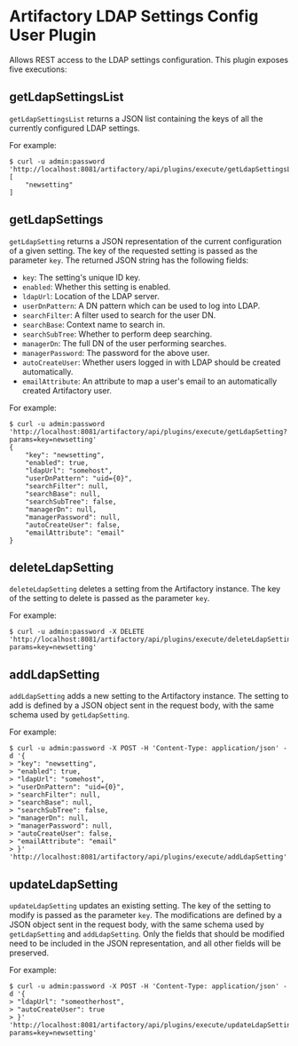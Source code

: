 Artifactory LDAP Settings Config User Plugin
============================================

Allows REST access to the LDAP settings configuration. This plugin exposes five
executions:

getLdapSettingsList
-------------------

`getLdapSettingsList` returns a JSON list containing the keys of all the
currently configured LDAP settings.

For example:

```
$ curl -u admin:password 'http://localhost:8081/artifactory/api/plugins/execute/getLdapSettingsList'
[
    "newsetting"
]
```

getLdapSettings
---------------

`getLdapSetting` returns a JSON representation of the current configuration of a
given setting. The key of the requested setting is passed as the parameter
`key`. The returned JSON string has the following fields:

- `key`: The setting's unique ID key.
- `enabled`: Whether this setting is enabled.
- `ldapUrl`: Location of the LDAP server.
- `userDnPattern`: A DN pattern which can be used to log into LDAP.
- `searchFilter`: A filter used to search for the user DN.
- `searchBase`: Context name to search in.
- `searchSubTree`: Whether to perform deep searching.
- `managerDn`: The full DN of the user performing searches.
- `managerPassword`: The password for the above user.
- `autoCreateUser`: Whether users logged in with LDAP should be created
  automatically.
- `emailAttribute`: An attribute to map a user's email to an automatically
  created Artifactory user.

For example:

```
$ curl -u admin:password 'http://localhost:8081/artifactory/api/plugins/execute/getLdapSetting?params=key=newsetting'
{
    "key": "newsetting",
    "enabled": true,
    "ldapUrl": "somehost",
    "userDnPattern": "uid={0}",
    "searchFilter": null,
    "searchBase": null,
    "searchSubTree": false,
    "managerDn": null,
    "managerPassword": null,
    "autoCreateUser": false,
    "emailAttribute": "email"
}
```

deleteLdapSetting
-----------------

`deleteLdapSetting` deletes a setting from the Artifactory instance. The key of
the setting to delete is passed as the parameter `key`.

For example:

```
$ curl -u admin:password -X DELETE 'http://localhost:8081/artifactory/api/plugins/execute/deleteLdapSetting?params=key=newsetting'
```

addLdapSetting
--------------

`addLdapSetting` adds a new setting to the Artifactory instance. The setting to
add is defined by a JSON object sent in the request body, with the same schema
used by `getLdapSetting`.

For example:

```
$ curl -u admin:password -X POST -H 'Content-Type: application/json' -d '{
> "key": "newsetting",
> "enabled": true,
> "ldapUrl": "somehost",
> "userDnPattern": "uid={0}",
> "searchFilter": null,
> "searchBase": null,
> "searchSubTree": false,
> "managerDn": null,
> "managerPassword": null,
> "autoCreateUser": false,
> "emailAttribute": "email"
> }' 'http://localhost:8081/artifactory/api/plugins/execute/addLdapSetting'
```

updateLdapSetting
-----------------

`updateLdapSetting` updates an existing setting. The key of the setting to
modify is passed as the parameter `key`. The modifications are defined by a JSON
object sent in the request body, with the same schema used by `getLdapSetting`
and `addLdapSetting`. Only the fields that should be modified need to be
included in the JSON representation, and all other fields will be preserved.

For example:

```
$ curl -u admin:password -X POST -H 'Content-Type: application/json' -d '{
> "ldapUrl": "someotherhost",
> "autoCreateUser": true
> }' 'http://localhost:8081/artifactory/api/plugins/execute/updateLdapSetting?params=key=newsetting'
```
